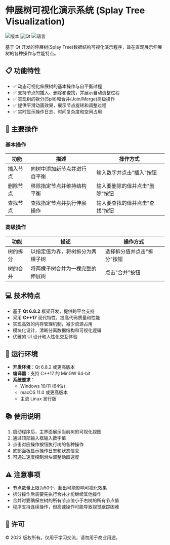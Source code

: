 # 伸展树可视化演示系统 (Splay Tree Visualization)

![版本](https://img.shields.io/badge/版本-1.0.0-blue)
![Qt](https://img.shields.io/badge/Qt-6.8.2-green)
![语言](https://img.shields.io/badge/语言-C%2B%2B17-orange)

基于 Qt 开发的伸展树(Splay Tree)数据结构可视化演示程序，旨在直观展示伸展树的各种操作与性能特点。

## 📋 功能特性

- ✅ 动态可视化伸展树的基本操作与自平衡过程
- ✅ 支持节点的插入、删除和查找，并展示自动调整过程
- ✅ 实现树的拆分(Split)和合并(Join/Merge)高级操作
- ✅ 提供平滑动画效果，展示节点旋转和调整过程
- ✅ 实时显示操作日志、时间复杂度和空间占用

## 🚀 主要操作

### 基本操作
| 功能 | 描述 | 操作方式 |
|------|------|----------|
| 插入节点 | 向树中添加新节点并进行自平衡 | 输入数字并点击"插入"按钮 |
| 删除节点 | 移除指定节点并维持结构平衡 | 输入要删除的值并点击"删除"按钮 |
| 查找节点 | 查找指定节点并执行伸展操作 | 输入要查找的值并点击"查找"按钮 |

### 高级操作
| 功能 | 描述 | 操作方式 |
|------|------|----------|
| 树的拆分 | 以指定值为界，将树拆分为两棵子树 | 选择拆分值并点击"拆分"按钮 |
| 树的合并 | 将两棵子树合并为一棵完整的伸展树 | 点击"合并"按钮 |

## 💻 技术特点

- 基于 **Qt 6.8.2** 框架开发，提供跨平台支持
- 采用 **C++17** 现代特性，提高代码质量和性能
- 实现高效的内存管理机制，减少资源占用
- 模块化设计，清晰分离数据结构和可视化逻辑
- 优雅的 UI 设计和人性化交互体验

## 🔧 运行环境

- **开发环境**：Qt 6.8.2 或更高版本
- **编译器**：支持 C++17 的 MinGW 64-bit
- **系统要求**：
  - Windows 10/11 (64位)
  - macOS 11.0 或更高版本
  - 主流 Linux 发行版

## 📚 使用说明

1. 启动程序后，主界面展示当前树的可视化视图
2. 通过顶部输入框输入数字值
3. 点击对应操作按钮执行树的各种操作
4. 底部面板显示操作日志和状态信息
5. 可通过速度控制滑块调整动画速度

## ⚠️ 注意事项

- 节点数量上限为50个，超出可能影响可视化效果
- 拆分操作后需要先执行合并才能继续其他操作
- 合并时要确保左树的所有节点值小于右树的所有节点值
- 程序支持连续操作，但高速操作可能导致视觉跟踪困难

## 📜 许可

© 2023 版权所有。仅用于学习交流，请勿用于商业用途。

